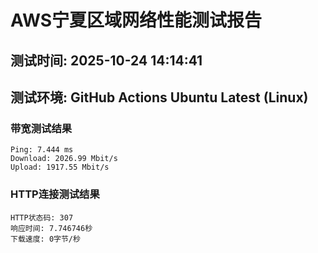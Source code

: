 # AWS宁夏区域网络性能测试报告
## 测试时间: 2025-10-24 14:14:41
## 测试环境: GitHub Actions Ubuntu Latest (Linux)

### 带宽测试结果
```
Ping: 7.444 ms
Download: 2026.99 Mbit/s
Upload: 1917.55 Mbit/s
```

### HTTP连接测试结果
```
HTTP状态码: 307
响应时间: 7.746746秒
下载速度: 0字节/秒
```

